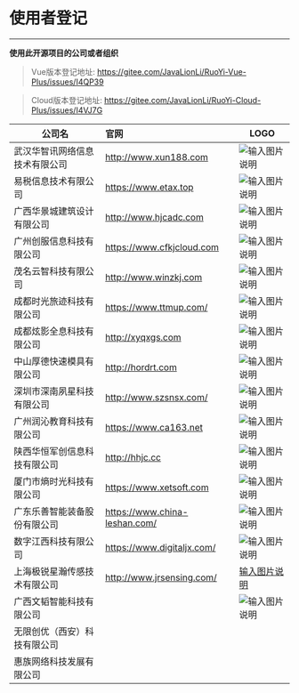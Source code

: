 # 使用者登记
- - -
**使用此开源项目的公司或者组织**
> Vue版本登记地址: https://gitee.com/JavaLionLi/RuoYi-Vue-Plus/issues/I4QP39

> Cloud版本登记地址: https://gitee.com/JavaLionLi/RuoYi-Cloud-Plus/issues/I4VJ7G

| 公司名             | 官网                            | LOGO                                                                                                |
|-----------------|:------------------------------|-----------------------------------------------------------------------------------------------------|
| 武汉华智讯网络信息技术有限公司 | http://www.xun188.com         | ![输入图片说明](https://images.gitee.com/uploads/images/2022/0610/140209_9874f59d_1766278.png "屏幕截图.png") |
| 易税信息技术有限公司      | https://www.etax.top          | ![输入图片说明](https://images.gitee.com/uploads/images/2022/0610/140232_1431033c_1766278.png "屏幕截图.png") |
| 广西华景城建筑设计有限公司   | http://www.hjcadc.com         | ![输入图片说明](https://foruda.gitee.com/images/1673576331570540698/04c2b15a_1766278.png "屏幕截图")          |
| 广州创服信息科技有限公司    | https://www.cfkjcloud.com     | ![输入图片说明](https://images.gitee.com/uploads/images/2022/0113/184519_3fcb3d31_1766278.png "屏幕截图.png") |
| 茂名云智科技有限公司      | http://www.winzkj.com         | ![输入图片说明](https://images.gitee.com/uploads/images/2022/0113/185459_8a0b8ac2_1766278.png "屏幕截图.png") |
| 成都时光旅迹科技有限公司    | https://www.ttmup.com/        | ![输入图片说明](https://images.gitee.com/uploads/images/2022/0127/101224_36d14e9a_1766278.png "屏幕截图.png") |
| 成都炫影全息科技有限公司    | http://xyqxgs.com             | ![输入图片说明](https://images.gitee.com/uploads/images/2022/0314/115512_ce1a9d21_1766278.png "屏幕截图.png") |
| 中山厚德快速模具有限公司    | http://hordrt.com             | ![输入图片说明](https://images.gitee.com/uploads/images/2022/0402/090731_9ae4d347_1766278.png "屏幕截图.png") |
| 深圳市深南夙星科技有限公司   | http://www.szsnsx.com/        | ![输入图片说明](https://images.gitee.com/uploads/images/2022/0512/192401_57d2a2aa_1766278.png "屏幕截图.png") |
| 广州润沁教育科技有限公司    | https://www.ca163.net         | ![输入图片说明](https://images.gitee.com/uploads/images/2022/0609/172608_3a827b7b_1766278.png "屏幕截图.png") |
| 陕西华恒军创信息科技有限公司  | http://hhjc.cc                | ![输入图片说明](https://images.gitee.com/uploads/images/2022/0628/194013_ee82418c_1766278.png "屏幕截图.png") |
| 厦门市熵时光科技有限公司    | https://www.xetsoft.com       | ![输入图片说明](https://foruda.gitee.com/images/1672299365177532128/f0e78c26_1766278.png "屏幕截图")          |
| 广东乐善智能装备股份有限公司  | https://www.china-leshan.com/ | ![输入图片说明](https://foruda.gitee.com/images/1672299473733272899/2065e28c_1766278.png "屏幕截图")          |
| 数字江西科技有限公司      | https://www.digitaljx.com/    | ![输入图片说明](https://foruda.gitee.com/images/1660527156328976445/屏幕截图.png "屏幕截图.png")                  |
| 上海极锐星瀚传感技术有限公司  | http://www.jrsensing.com/     | [输入图片说明](https://foruda.gitee.com/images/1669694597446652604/6997f99a_1766278.png "屏幕截图")           |
| 广西文韬智能科技有限公司    |                               | ![输入图片说明](https://images.gitee.com/uploads/images/2022/0118/180104_a559a2f5_1766278.png "屏幕截图.png") |
| 无限创优（西安）科技有限公司  ||
| 惠族网络科技发展有限公司    ||

